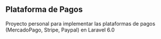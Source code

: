 ## Plataforma de Pagos

Proyecto personal para implementar las plataformas de pagos (MercadoPago, Stripe, Paypal) en Laravel 6.0
